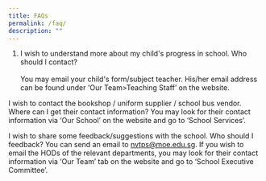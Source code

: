 ```yaml
---
title: FAQs
permalink: /faq/
description: ""
---
```

1. I wish to understand more about my child's progress in school. Who should I contact? <br><br>
You may email your child's form/subject teacher. His/her email address can be found under 'Our Team>Teaching Staff’ on the website.

I wish to contact the bookshop / uniform supplier / school bus vendor. Where can I get their contact information?
You may look for their contact information via ‘Our School’ on the website and go to ‘School Services’.

I wish to share some feedback/suggestions with the school. Who should I feedback?
You can send an email to nvtps@moe.edu.sg. If you wish to email the HODs of the relevant departments, you may look for their contact information via ‘Our Team’ tab on the website and go to ‘School Executive Committee’.
